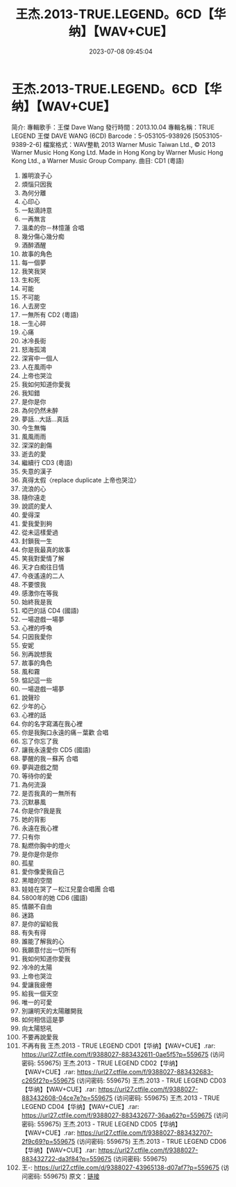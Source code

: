 ﻿---
title: 王杰.2013-TRUE.LEGEND。6CD【华纳】【WAV+CUE】
date: 2023-07-08 09:45:04
categories: WAV车载音乐、镜像
tags: 华语中文
---
# 王杰.2013-TRUE.LEGEND。6CD【华纳】【WAV+CUE】

简介:
專輯歌手：王傑 Dave Wang
發行時間：2013.10.04
專輯名稱：TRUE LEGEND 王傑 DAVE WANG (6CD)
Barcode：5-053105-938926 [5053105-9389-2-6]
檔案格式：WAV整軌
2013 Warner Music Taiwan Ltd.,
© 2013 Warner Music Hong Kong Ltd.
Made in Hong Kong by Warner Music Hong Kong Ltd., a Warner Music
Group Company.
曲目:
CD1 (粵語)
01. 誰明浪子心
02. 煩惱只因我
03. 為何分離
04. 心印心
05. 一點滴詩意
06. 一再無言
07. 溫柔的你－林憶蓮 合唱
07. 幾分傷心幾分痴
08. 酒醉酒醒
09. 故事的角色
10. 每一個夢
11. 我笑我哭
12. 生和死
13. 可能
14. 不可能
15. 人去房空
16. 一無所有
CD2 (粵語)
01. 一生心碎
02. 心痛
03. 冰冷長街
04. 怒海孤鴻
05. 深宵中一個人
06. 人在風雨中
07. 上帝也哭泣
08. 我如何知道你愛我
09. 我知錯
10. 是你是你
11. 為何仍然未醉
12. 夢話…大話…真話
13. 今生無悔
14. 風風雨雨
15. 深深的創傷
16. 逝去的愛
17. 繼續行
CD3 (粵語)
01. 失意的漢子
02. 真得太假〈replace duplicate 上帝也哭泣〉
03. 流浪的心
04. 隨你遠走
05. 說謊的愛人
06. 愛得深
07. 愛我愛到夠
08. 從未這樣愛過
09. 封鎖我一生
10. 你是我最真的故事
11. 笑我對愛情了解
12. 天才白痴往日情
13. 今夜遙遠的二人
14. 不要恨我
15. 感激你在等我
16. 始終我是我
17. 啞巴的話
CD4 (國語)
01. 一場遊戲一場夢
02. 心裡的呼喚
03. 只因我愛你
04. 安妮
05. 別再說想我
06. 故事的角色
07. 風和霧
08. 惦記這一些
09. 一場遊戲一場夢
10. 說聲珍
11. 少年的心
12. 心裡的話
13. 你的名字寫滿在我心裡
14. 你是我胸口永遠的痛－葉歡 合唱
15. 忘了你忘了我
16. 讓我永遠愛你
CD5 (國語)
01. 夢醒的我－蘇芮 合唱
02. 夢與遊戲之間
03. 等待你的愛
04. 為何流淚
05. 是否我真的一無所有
06. 沉默暴風
07. 你是你?我是我
08. 她的背影
09. 永遠在我心裡
10. 只有你
11. 點燃你胸中的燈火
12. 是你是你是你
13. 孤星
14. 愛你像愛我自己
15. 黑暗的空間
16. 娃娃在哭了－松江兒童合唱團 合唱
17. 5800年的她
CD6 (國語)
01. 情願不自由
02. 迷路
03. 是你的留給我
04. 有失有得
05. 誰能了解我的心
06. 我願意付出一切所有
07. 我如何知道你愛我
08. 冷冷的太陽
09. 上帝也哭泣
10. 愛讓我疲倦
11. 給我一個天空
12. 唯一的可愛
13. 別讓明天的太陽離開我
14. 如何相信這是夢
15. 向太陽怒吼
16. 不要再說愛我
17. 不再有我
王杰.2013 - TRUE LEGEND CD01【华纳】【WAV+CUE】.rar: https://url27.ctfile.com/f/9388027-883432611-0ae5f5?p=559675
(访问密码: 559675)
王杰.2013 - TRUE LEGEND CD02【华纳】【WAV+CUE】.rar: https://url27.ctfile.com/f/9388027-883432683-c265f2?p=559675
(访问密码: 559675)
王杰.2013 - TRUE LEGEND CD03【华纳】【WAV+CUE】.rar: https://url27.ctfile.com/f/9388027-883432608-04ce7e?p=559675
(访问密码: 559675)
王杰.2013 - TRUE LEGEND CD04【华纳】【WAV+CUE】.rar: https://url27.ctfile.com/f/9388027-883432677-36aa62?p=559675
(访问密码: 559675)
王杰.2013 - TRUE LEGEND CD05【华纳】【WAV+CUE】.rar: https://url27.ctfile.com/f/9388027-883432707-2f9c69?p=559675
(访问密码: 559675)
王杰.2013 - TRUE LEGEND CD06【华纳】【WAV+CUE】.rar: https://url27.ctfile.com/f/9388027-883432722-da3f84?p=559675
(访问密码: 559675)
11. 王-: https://url27.ctfile.com/d/9388027-43965138-d07af7?p=559675
(访问密码: 559675)
原文：[链接](https://blog.sina.com.cn/s/blog_1647c7e76010312m7.html)